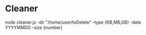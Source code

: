 # Cleaner

node cleaner.js -dir "/home/user/toDelete" -type {KB,MB,GB} -date YYYYMMDD -size {number}
